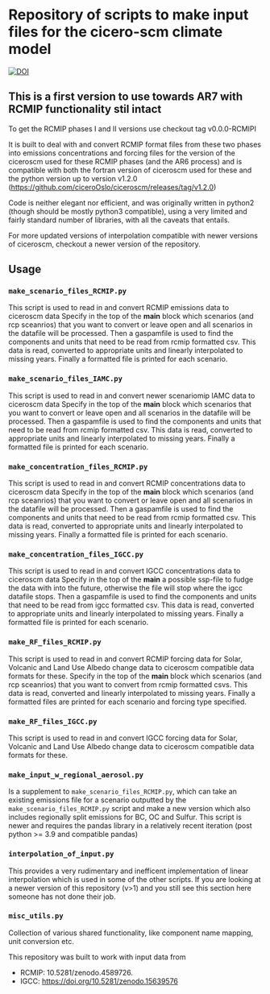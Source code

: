 # Repository of scripts to make input files for the cicero-scm climate model

[![DOI](https://zenodo.org/badge/1047789908.svg)](https://doi.org/10.5281/zenodo.17195848)

## This is a first version to use towards AR7 with RCMIP functionality stil intact
To get the RCMIP phases I and II versions use checkout tag v0.0.0-RCMIPI

It is built to deal with and convert RCMIP format files from these
two phases into emissions concentrations and forcing files for the version of 
the ciceroscm used for these RCMIP phases (and the AR6 process) and is
compatible with both the fortran version of ciceroscm used for these and
the python version up to version v1.2.0 
(https://github.com/ciceroOslo/ciceroscm/releases/tag/v1.2.0)

Code is neither elegant nor efficient, and was originally written in python2 
(though should be mostly python3 compatible), 
using a very limited and fairly standard number of libraries, with all the
caveats that entails.

For more updated versions of interpolation compatible with newer
versions of ciceroscm, checkout a newer version of the repository.

## Usage

### `make_scenario_files_RCMIP.py`
This script is used to read in and convert RCMIP emissions data to ciceroscm data
Specify in the top of the __main__ block which scenarios (and rcp sceanrios) that 
you want to convert or leave open and all scenarios in the datafile will be processed. Then a gaspamfile is used to find the components and units 
that need to be read from rcmip formatted csv. This data is read, converted to 
appropriate units and linearly interpolated to missing years. Finally a formatted
file is printed for each scenario.

### `make_scenario_files_IAMC.py`
This script is used to read in and convert newer scenariomip IAMC data to ciceroscm data
Specify in the top of the __main__ block which scenarios that 
you want to convert or leave open and all scenarios in the datafile will be processed. Then a gaspamfile is used to find the components and units 
that need to be read from rcmip formatted csv. This data is read, converted to 
appropriate units and linearly interpolated to missing years. Finally a formatted
file is printed for each scenario.

### `make_concentration_files_RCMIP.py`
This script is used to read in and convert RCMIP concentrations data to ciceroscm data
Specify in the top of the __main__ block which scenarios (and rcp sceanrios) that 
you want to convert or leave open and all scenarios in the datafile will be processed. Then a gaspamfile is used to find the components and units 
that need to be read from rcmip formatted csv. This data is read, converted to 
appropriate units and linearly interpolated to missing years. Finally a formatted
file is printed for each scenario.


### `make_concentration_files_IGCC.py`
This script is used to read in and convert IGCC concentrations data to ciceroscm data
Specify in the top of the __main__ a possible ssp-file to fudge the data with into the future, otherwise the file will stop where the igcc datafile stops. Then a gaspamfile is used to find the components and units 
that need to be read from igcc formatted csv. This data is read, converted to 
appropriate units and linearly interpolated to missing years. Finally a formatted
file is printed for each scenario.

### `make_RF_files_RCMIP.py`
This script is used to read in and convert RCMIP forcing data for Solar, Volcanic and 
Land Use Albedo change data to ciceroscm compatible data formats for these.
Specify in the top of the __main__ block which scenarios (and rcp sceanrios) that 
you want to convert from rcmip formatted csvs. This data is read, converted and 
linearly interpolated to missing years. Finally a formatted
files are printed for each scenario and forcing type specified.

### `make_RF_files_IGCC.py`
This script is used to read in and convert IGCC forcing data for Solar, Volcanic and 
Land Use Albedo change data to ciceroscm compatible data formats for these.

### `make_input_w_regional_aerosol.py`
Is a supplement to  `make_scenario_files_RCMIP.py`, which can take an existing
emissions file for a scenario outputted by the  `make_scenario_files_RCMIP.py`
script and make a new version which also includes regionally split emissions
for BC, OC and Sulfur. This script is newer and requires the pandas library in
a relatively recent iteration (post python >= 3.9 and compatible pandas)

### `interpolation_of_input.py`
This provides a very rudimentary and inefficent implementation of linear
interpolation which is used in some of the other scripts. If you are looking
at a newer version of this repository (v>1) and you still see this section here
someone has not done their job.

### `misc_utils.py`
Collection of various shared functionality, like component name mapping, unit conversion etc.


This repository was built to work with input data from
* RCMIP: 10.5281/zenodo.4589726.
* IGCC: https://doi.org/10.5281/zenodo.15639576
